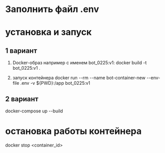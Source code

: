 # Заполнить файл .env


# установка и запуск
## 1 вариант
1. Docker-образ например с именем bot_0225:v1:
docker build -t bot_0225:v1 .

2. запуск контейнера
docker run --rm --name bot-container-new --env-file .env -v ${PWD}:/app bot_0225:v1


## 2 вариант
docker-compose up --build


# остановка работы контейнера 
docker stop <container_id>


